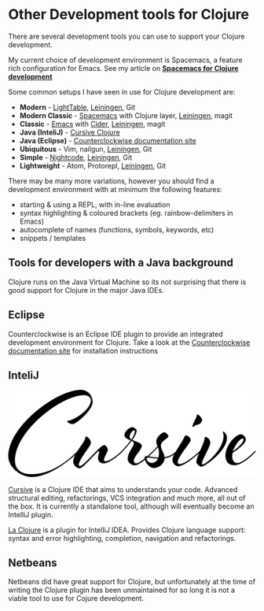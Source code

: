 # Other Development tools for Clojure 

  There are several development tools you can use to support your Clojure development.
  
  My current choice of development environment is Spacemacs, a feature rich configuration for Emacs.  See my article on **[Spacemacs for Clojure development](http://jr0cket.co.uk/2015/09/spacemacs-for-clojure-development-configure-clojure.html)**
  
  Some common setups I have seen in use for Clojure development are:

* **Modern** - [LightTable](http://lighttable.com/), [Leiningen](http://leiningen.org/), Git
* **Modern Classic** - [Spacemacs](http://spacemacs.org) with Clojure layer, [Leiningen](http://leiningen.org/), magit
* **Classic** - [Emacs](http://www.gnu.org/software/emacs/) with [Cider](https://github.com/clojure-emacs/cider), [Leiningen](http://leiningen.org/), magit
* **Java (InteliJ)** - [Cursive Clojure](https://cursiveclojure.com/)
* **Java (Eclipse)** - [Counterclockwise documentation site](http://doc.ccw-ide.org/)
* **Ubiquitous** - Vim, nailgun, [Leiningen](http://leiningen.org/), Git 
* **Simple** - [Nightcode](https://nightcode.info/), [Leiningen](http://leiningen.org/), Git 
* **Lightweight** - Atom, Protorepl, [Leiningen](http://leiningen.org/), Git 

There may be many more variations, however you should find a development environment with at minimum the following features:
  
  * starting & using a REPL, with in-line evaluation 
  * syntax highlighting & coloured brackets (eg. rainbow-delimiters in Emacs)
  * autocomplete of  names (functions, symbols, keywords, etc)
  * snippets / templates


## Tools for developers with a Java background

Clojure runs on the Java Virtual Machine so its not surprising that there is good support for Clojure in the major Java IDEs.

## Eclipse

Counterclockwise is an Eclipse IDE plugin to provide an integrated development environment for Clojure.  Take a look at the [Counterclockwise documentation site](http://doc.ccw-ide.org/) for installation instructions

## InteliJ

![Cursive Clojure](/images/cursive-clojure-logo.svg)

[Cursive](https://cursiveclojure.com/) is a Clojure IDE that aims to understands your code.  Advanced structural editing, refactorings, VCS integration and much more, all out of the box.  It is currently a standalone tool, although will eventually become an IntelliJ plugin.

[La Clojure](http://plugins.jetbrains.com/plugin/4050) is a plugin for IntelliJ IDEA.  Provides Clojure language support: syntax and error highlighting, completion, navigation and refactorings.

## Netbeans 

Netbeans did have great support for Clojure, but unfortunately at the time of writing the Clojure plugin has been unmaintained for so long it is not a viable tool to use for Cojure development.


